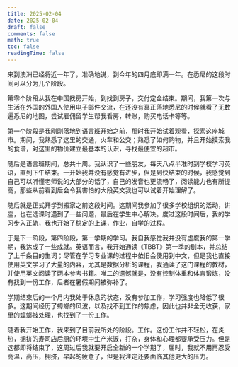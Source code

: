 ```yaml
---
title: 2025-02-04
date: 2025-02-04
draft: false
comments: false
math: true
toc: false
readingTime: false
---
```


来到澳洲已经将近一年了，准确地说，到今年的四月底即满一年。在悉尼的这段时间可以分为几个阶段。

第零个阶段从我在中国找房开始，到找到房子，交付定金结束。期间，我第一次与生活在外国的外国人使用电子邮件交流，在还没有真正落地悉尼的时候就看了无数遍悉尼的地图，尝试雇佣留学生帮我看房，转账，购买电话卡等等。

第一个阶段是我刚刚落地到语言班开始之前，那时我开始试着观看，探索这座城市。期间，我熟悉了这里的交通，火车和公交；熟悉了如何购物，并且开始摸索我的食谱，对这里的物价建立最基本的认识，寻找最便宜的超市。

随后是语言班期间，总共十周。我认识了一些朋友，每天八点半准时到学校学习英语，直到下午结束。一开始我并没有感觉有进步，但是到快结束的时候，我感觉到自己可以听懂老师说的大部分的话了，自己的发音也更流畅了，阅读能力也有所提高，那些从前看到后会令我害怕的大段英文我也可以试着开始理解了。

随后就是正式开学到搬家之前这段时间。这期间我参加了很多学校组织的活动，讲座，也在选课时遇到了一些问题，最后在学生中心解决。度过这段时间后，我的学习步入正轨，我也开始了稳定的上课，作业，自学的过程。

于是下一阶段，第四阶段，第一学期的学习。我自我感觉我并没有虚度我的第一学期，我达成了一些成就。英语而言，我开始通读《TBBT》第一季的剧本，并总结了上千条目的生词；尽管在学习专业课的过程中依旧会使用到中文，但是我也直接使用英文学习了大量的内容，尤其是数据分析的课程，我通读了这门课程的教材，并使用英文阅读了两本参考书籍。唯二的遗憾就是，没有控制体重和体育锻炼，没有找到一份工作，后者在暑假期间被弥补了。

学期结束后的一个月内我处于休息的状态，没有参加工作，学习强度也降低了很多。这期间经历了蟑螂的风波，以及找不到工作的焦虑，因此也并非全无收获，家里的蟑螂被处理，也找到了一份工作。

随着我开始工作，我来到了目前我所处的阶段。工作。这份工作并不轻松，在炎热，拥挤的寿司店后厨的环境中生产米饭，打杂，身体和心理都要承受压力。但是这都即将结束了，这周过后我就要开启全新的一个学期了，届时，我就不用再忍受高温，高压，拥挤，早起的疲惫了，但是我注定还要面临其他更大的压力。